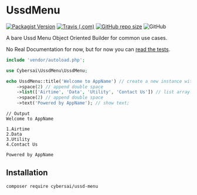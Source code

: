 # UssdMenu
[![Packagist Version](https://img.shields.io/packagist/v/cybersai/ussd-menu?style=for-the-badge)](https://packagist.org/packages/cybersai/ussd-menu)
[![Travis (.com)](https://img.shields.io/travis/cybersai/ussd-menu?style=for-the-badge)](https://travis-ci.com/cybersai/ussd-menu)
[![GitHub repo size](https://img.shields.io/github/repo-size/cybersai/ussd-menu?style=for-the-badge)](https://github.com/CyberSai/ussd-menu)
![GitHub](https://img.shields.io/github/license/cybersai/ussd-menu?style=for-the-badge)

A bare Ussd Menu Object Oriented Builder for common use cases.

No Real Documentation for now, but for now you can [read the tests](https://github.com/cybersai/ussd-menu/blob/master/tests/UssdMenuTest.php).
```php
include 'vendor/autoload.php';

use Cybersai\UssdMenu\UssdMenu;

echo UssdMenu::title('Welcome to AppName') // create a new instance with a title
    ->space(2) // append double space
    ->list(['Airtime', 'Data', 'Utility', 'Contact Us']) // list array using default options
    ->space(2) // append double space
    ->text('Powered by AppName'); // show text;
```
```text
// Output
Welcome to AppName

1.Airtime
2.Data
3.Utility
4.Contact Us

Powered by AppName
```

## Installation
`composer require cybersai/ussd-menu`
